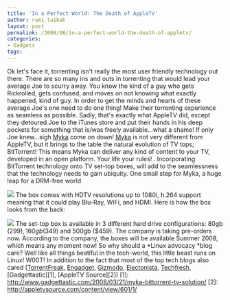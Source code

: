 ```yaml
---
title: 'In a Perfect World: The Death of AppleTV'
author: rami_taibah
layout: post
permalink: /2008/06/in-a-perfect-world-the-death-of-appletv/
categories:
- Gadgets
tags: 
---
```

Ok let's face it, torrenting isn't really the most user friendly technology out there. There are so many ins and outs in torrenting that would lead your average Joe to scurry away. You know the kind of a guy who gets Rickrolled, gets confused, and moves on not knowing what exactly happened, kind of guy. In order to get the minds and hearts of these average Joe's one need to do one thing! Make their torrenting experience as seamless as possible. Sadly, that's exactly what AppleTV did, except they detoured Joe to the iTunes store and put their hands in his deep pockets for something that is/was freely available...what a shame! If only Joe knew...sigh
[Myka](http://www.myka.tv/index.html) come on down! [Myka](http://www.myka.tv/index.html) is not very different from AppleTV, but it brings to the table the natural evolution of TV tops; BitTorrent! This means Myka can deliver any kind of 
content to your TV, developed in an open platform. Your life your rules! .
Incorporating BitTorrent technology onto TV set-top boxes, will add to the seamlessness that the technology needs to gain ubiquity. One small step for Myka, a huge leap for a DRM-free world

![](http://192.168.1.33/blog2/wp-content/uploads/2008/06/myka11.jpg)
The box comes with HDTV resolutions up to 1080i, h.264 support meaning that it could play Blu-Ray, WiFi, and HDMI. Here is how the box looks from the back:

![](http://192.168.1.33/blog2/wp-content/uploads/2008/06/back-myka1.jpg)
The set-top box is available in 3 different hard drive configurations: 80gb ($299), 160gb ($349) and 500gb ($459). The company is taking pre-orders now. According to the company, the boxes will be available Summer 2008, which means any moment now!
So why should a \*Linux advocacy \*blog care? Well like all things beatiful in the tech-world, this little beast runs on Linux! W00T! In addition to the fact that most of the top tech blogs also cared ([TorrentFreak](http://torrentfreak.com/bittorrent-on-tv-080321/), [Engadget](http://www.engadget.com/2008/03/21/myka-sneaks-bittorrent-into-the-living-room/), [Gizmodo](http://gizmodo.com/370820/myka-brings-bittorrent-to-your-tv), [Electonista](http://www.electronista.com/articles/08/03/21/myka.media.hub/), [Techfresh](http://www.techfresh.net/gadgets/computers/storage/myka-bit-torrent-device/), \[Gadgettastic\]\[1\], \[AppleTV Source\]\[2\])
\[1\]: http://www.gadgettastic.com/2008/03/21/myka-bittorrent-tv-solution/
\[2\]: http://appletvsource.com/content/view/601/1/